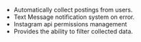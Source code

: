 - Automatically collect postings from users.
- Text Message notification system on error.
- Instagram api permissions management
- Provides the ability to filter collected data.
